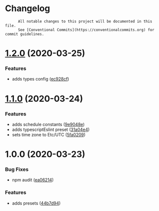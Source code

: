 # Changelog

          All notable changes to this project will be documented in this file.
          See [Conventional Commits](https://conventionalcommits.org) for commit guidelines.

# [1.2.0](https://github.com/ScaleLeap/renovate-config/compare/v1.1.0...v1.2.0) (2020-03-25)


### Features

* adds types config ([ec928cf](https://github.com/ScaleLeap/renovate-config/commit/ec928cfbbf3c003d1a7ea05bd8433a46a6206281))

# [1.1.0](https://github.com/ScaleLeap/renovate-config/compare/v1.0.0...v1.1.0) (2020-03-24)


### Features

* adds schedule constants ([9e9048e](https://github.com/ScaleLeap/renovate-config/commit/9e9048e9e019828c648e5583efa5807aade3ad45))
* adds typescriptEslint preset ([31a04e4](https://github.com/ScaleLeap/renovate-config/commit/31a04e4e6b5eed48c3ac01beb38d46303e3a0964))
* sets time zone to Etc/UTC ([5fa0209](https://github.com/ScaleLeap/renovate-config/commit/5fa020901fa69988b7e4ca489ed29b015f24c884))

# 1.0.0 (2020-03-23)


### Bug Fixes

* npm audit ([ea06214](https://github.com/ScaleLeap/renovate-config/commit/ea06214a5b262d783d496fdedb80d41f08789e77))


### Features

* adds presets ([44b7d94](https://github.com/ScaleLeap/renovate-config/commit/44b7d94a6237cad3d23dfe97af117dfc9426b1ed))

